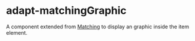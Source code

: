# adapt-matchingGraphic

A component extended from [Matching](https://github.com/adaptlearning/adapt-contrib-matching) to display an graphic inside the item element.

